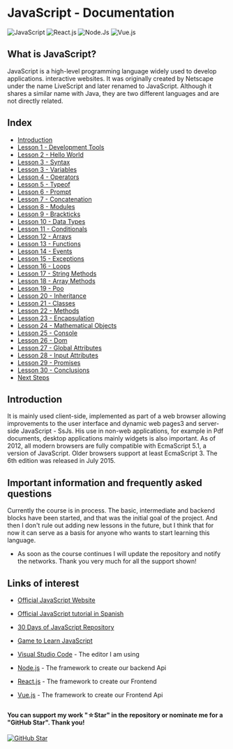 # JavaScript - Documentation

![JavaScript](https://img.shields.io/badge/javascript-%23323330.svg?style=for-the-badge&logo=javascript&logoColor=%23F7DF1E)
![React.js](https://img.shields.io/badge/react-%2320232a.svg?style=for-the-badge&logo=react&logoColor=%2361DAFB)
![Node.Js](https://img.shields.io/badge/node.js-6DA55F?style=for-the-badge&logo=node.js&logoColor=white)
![Vue.js](https://img.shields.io/badge/vuejs-%2335495e.svg?style=for-the-badge&logo=vuedotjs&logoColor=%234FC08D)

## What is JavaScript?

JavaScript is a high-level programming language widely used to develop applications. interactive websites. It was originally created by Netscape under the name LiveScript and later renamed to JavaScript. Although it shares a similar name with Java, they are two different languages and are not directly related.

## Index

* [Introduction](Introduction.js)
* [Lesson 1 - Development Tools](Development-Tools.js)
* [Lesson 2 - Hello World](Hello-World.js)
* [Lesson 3 - Syntax](Syntax.js)
* [Lesson 3 - Variables](Variables.js)
* [Lesson 4 - Operators](Operators.js)
* [Lesson 5 - Typeof](Typeof.js)
* [Lesson 6 - Prompt](Prompt.js)
* [Lesson 7 - Concatenation](Concatenation.js)
* [Lesson 8 - Modules](Modules.js)
* [Lesson 9 - Brackticks](Brackticks.js)
* [Lesson 10 - Data Types](Data-Types.js)
* [Lesson 11 - Conditionals](Conditionals.js)
* [Lesson 12 - Arrays](Arrays.js)
* [Lesson 13 - Functions](Functions.js)
* [Lesson 14 - Events](Events.js)
* [Lesson 15 - Exceptions](Exceptions.js)
* [Lesson 16 - Loops](Loops.js)
* [Lesson 17 - String Methods](String-Methods.js)
* [Lesson 18 - Array Methods](Array-Methods.js)
* [Lesson 19 - Poo](Poo.js)
* [Lesson 20 - Inheritance](Inheritance.js)
* [Lesson 21 - Classes](Classes.js)
* [Lesson 22 - Methods](Methods.js)
* [Lesson 23 - Encapsulation](Encapsulation.js)
* [Lesson 24 - Mathematical Objects](Mathematical-Objects.js)
* [Lesson 25 - Console](Console.js)
* [Lesson 26 - Dom](Dom.js)
* [Lesson 27 - Global Attributes](Global-Attributes.js)
* [Lesson 28 - Input Attributes](Input-Attributes.js)
* [Lesson 29 - Promises](Promises.js)
* [Lesson 30 - Conclusions](Conclusions.js)
* [Next Steps](Next-Steps.js)

## Introduction

It is mainly used client-side, implemented as part of a web browser allowing improvements to the user interface and dynamic web pages3 and server-side JavaScript - SsJs. His use in non-web applications, for example in Pdf documents, desktop applications mainly widgets is also important. As of 2012, all modern browsers are fully compatible with EcmaScript 5.1, a version of JavaScript. Older browsers support at least EcmaScript 3. The 6th edition was released in July 2015.

## Important information and frequently asked questions

Currently the course is in process. The basic, intermediate and backend blocks have been started, and that was the initial goal of the project. And then I don't rule out adding new lessons in the future, but I think that for now it can serve as a basis for anyone who wants to start learning this language.

* As soon as the course continues I will update the repository and notify the networks.
Thank you very much for all the support shown!

## Links of interest

* [Official JavaScript Website](https://developer.mozilla.org/en-US/docs/Web/JavaScript)

* [Official JavaScript tutorial in Spanish](https://developer.mozilla.org/es/docs/Web/JavaScript)

* [30 Days of JavaScript Repository](https://github.com/Asabeneh/30-Days-Of-JavaScript)

* [Game to Learn JavaScript](https://lab.reaal.me/jsrobot/#level=1&language=en)

* [Visual Studio Code](https://code.visualstudio.com/) - The editor I am using

* [Node.js](https://nodejs.org/en) - The framework to create our backend Api

* [React.js](https://es.react.dev/) - The framework to create our Frontend

* [Vue.js](https://vuejs.org/) - The framework to create our Frontend Api

##

#### You can support my work "☆Star" in the repository or nominate me for a "GitHub Star". Thank you!

[![GitHub Star](https://img.shields.io/badge/GitHub-Nominar_a_star-yellow?style=for-the-badge&logo=github&logoColor=white&labelColor=101010)](https://stars.github.com/nominate/)